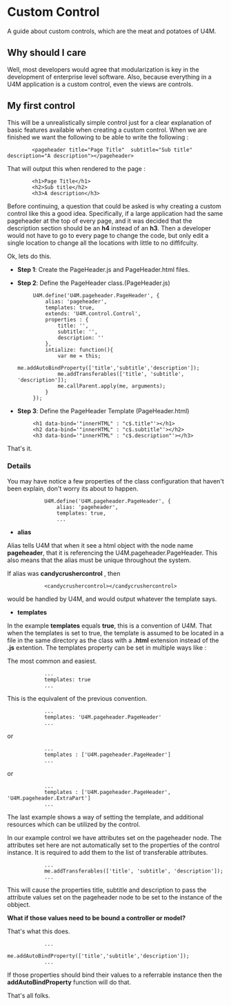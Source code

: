 ﻿# Custom Control

A guide about custom controls, which are the meat and potatoes of U4M.



## Why should I care

Well, most developers would agree that modularization is key in the development of enterprise level software. Also, because everything in a U4M application is a custom control, even the views are controls.


## My first control

This will be a unrealistically simple control just for a clear explanation of basic features available when creating a custom control. When we are finished we want the following to be able to write the following :

			<pageheader title="Page Title"  subtitle="Sub title" description="A description"></pageheader>

That will output this when rendered to the page :

			<h1>Page Title</h1>
			<h2>Sub title</h2>
			<h3>A description</h3>

Before continuing, a question that could be asked is why creating a custom control like this a good idea. Specifically, if a large application had the same pageheader at the top of every page, and it was decided that the description section should be an __h4__ instead of an __h3__. Then a developer would not have to go to every page to change the code, but only edit a single location to change all the locations with little to no diffifculty.

Ok, lets do this.

-  __Step 1__: Create the PageHeader.js and PageHeader.html files.

-  __Step 2__:  Define the PageHeader class.(PageHeader.js)

			U4M.define('U4M.pageheader.PageHeader', {
				alias: 'pageheader',
				templates: true,
				extends: 'U4M.control.Control',
				properties : {
					title: '',
					subtitle: '',
					description: ''
				},
				intialize: function(){
					var me = this;
					me.addAutoBindProperty(['title','subtitle','description']);
					me.addTransferables(['title', 'subtitle', 'description']);
					me.callParent.apply(me, arguments);
				}
			});
-  __Step 3__: Define the PageHeader Template (PageHeader.html)

			<h1 data-bind='"innerHTML" : "c$.title"'></h1>
			<h2 data-bind='"innerHTML" : "c$.subtitle"'></h2>
			<h3 data-bind='"innerHTML" : "c$.description"'></h3>

That's it. 

### Details

You may have notice a few properties of the class configuration that haven't been explain, don't worry its about to happen.

				U4M.define('U4M.pageheader.PageHeader', {
					alias: 'pageheader',
					templates: true,
					...

-  __alias__ 

Alias tells U4M that when it see a html object with the node name __pageheader__, that it is referencing the U4M.pageheader.PageHeader. This also means that the alias must be unique throughout the system.

If alias was __candycrushercontrol__ , then 
		
				<candycrushercontrol></candycrushercontrol>

would be handled by U4M, and would output whatever the template says.

-  __templates__

In the example __templates__ equals __true__, this is a convention of U4M. That when the templates is set to true, the template is assumed to be located in a file in the same directory as the class with a __.html__ extension instead of the __.js__ extention. The templates property can be set in multiple ways like :

The most common and easiest.

				...
				templates: true
				...

This is the equivalent of the previous convention.

				...
				templates: 'U4M.pageheader.PageHeader'
				...

or

				...
				templates : ['U4M.pageheader.PageHeader']
				...

or

				...
				templates : ['U4M.pageheader.PageHeader', 'U4M.pageheader.ExtraPart']
				...

The last example shows a way of setting the template, and additional resources which can be utilized by the control.


In our example control we have attributes set on the pageheader node. The attributes set here are not automatically set to the properties of the control instance. It is required to add them to the list of transferable attributes.

				...
				me.addTransferables(['title', 'subtitle', 'description']);
				...

This will cause the properties title, subtitle and description to pass the attribute values set on the pageheader node to be set to the instance of the obbject.

__What if those values need to be bound a controller or model?__

That's what this does.

				...
				me.addAutoBindProperty(['title','subtitle','description']);
				...

If those properties should bind their values to a referrable instance then the __addAutoBindProperty__ function will do that.

That's all folks.